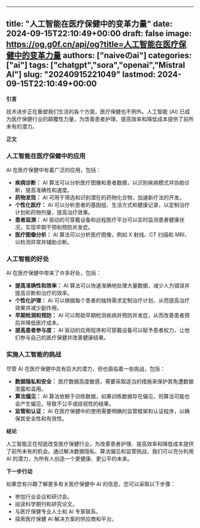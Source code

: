 
---
title: "人工智能在医疗保健中的变革力量"
date: 2024-09-15T22:10:49+00:00
draft: false
image: https://og.g0f.cn/api/og?title=人工智能在医疗保健中的变革力量
authors: ["naiveのai"]
categories: ["ai"]
tags: ["chatgpt","sora","openai","Mistral AI"]
slug: "20240915221049"
lastmod: 2024-09-15T22:10:49+00:00
---
**引言**

技术进步正在重塑我们生活的各个方面，医疗保健也不例外。人工智能 (AI) 已成为医疗保健行业的颠覆性力量，为改善患者护理、提高效率和降低成本提供了前所未有的潜力。

**正文**

### 人工智能在医疗保健中的应用

AI 在医疗保健中有着广泛的应用，包括：

- **疾病诊断：** AI 算法可以分析医疗图像和患者数据，以识别疾病模式并协助诊断，提高准确性和速度。
- **药物发现：** AI 可用于筛选和识别潜在的药物化合物，加速新疗法的开发。
- **个性化医疗：** AI 可以分析患者的基因组、生活方式和健康记录，以定制治疗计划和药物剂量，提高治疗效果。
- **患者监测：** AI 驱动的可穿戴设备和远程医疗平台可以实时监测患者健康状况，实现早期干预和预防并发症。
- **医疗图像分析：** AI 算法可以分析医疗图像，例如 X 射线、CT 扫描和 MRI，以检测异常并辅助诊断。

### 人工智能的好处

AI 在医疗保健中带来了许多好处，包括：

- **提高准确性和效率：** AI 算法可以快速准确地处理大量数据，减少人为错误并提高诊断和治疗的效率。
- **个性化护理：** AI 可以根据每个患者的独特需求定制治疗计划，从而提高治疗效果并减少副作用。
- **早期检测和预防：** AI 可以帮助早期检测疾病并预防并发症，从而改善患者预后并降低医疗成本。
- **提高患者参与度：** AI 驱动的应用程序和可穿戴设备可以赋予患者权力，让他们参与自己的医疗保健并改善健康结果。

### 实施人工智能的挑战

尽管 AI 在医疗保健中具有巨大的潜力，但也面临着一些挑战，包括：

- **数据隐私和安全：** 医疗数据高度敏感，需要采取适当的措施来保护其免遭数据泄露和滥用。
- **算法偏见：** AI 算法依赖于训练数据，如果训练数据存在偏见，则算法可能也会产生偏见，导致不公平或歧视性的结果。
- **监管和认证：** AI 在医疗保健中的使用需要明确的监管框架和认证程序，以确保其安全性和有效性。

**结论**

人工智能正在彻底改变医疗保健行业，为改善患者护理、提高效率和降低成本提供了前所未有的机会。通过解决数据隐私、算法偏见和监管挑战，我们可以充分利用 AI 的潜力，为所有人创造一个更健康、更公平的未来。

**下一步行动**

如果您有兴趣了解更多有关医疗保健中 AI 的信息，您可以采取以下步骤：

- 参加行业会议和研讨会。
- 阅读科学期刊和研究论文。
- 与医疗保健专业人士和 AI 专家联系。
- 探索医疗保健 AI 解决方案的供应商和平台。